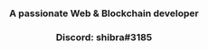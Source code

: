 <h3 align="center">A passionate Web & Blockchain developer</h3>

<!-- <p align="left"> <img src="https://komarev.com/ghpvc/?username=qualifyDev&label=Profile%20views&color=0e75b6&style=flat" alt="qualifyDev" /> </p> -->

<!-- <h3 align="center">Connect with me: ad.hjb.gidshd@gmail.com</h3> -->
<!-- <h3 align="center">Telegram: @xnode52</h3> -->
<h3 align="center">Discord: shibra#3185</h3>

